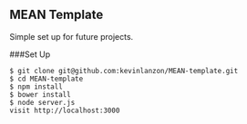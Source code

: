 MEAN Template
-------

Simple set up for future projects.

###Set Up
```
$ git clone git@github.com:kevinlanzon/MEAN-template.git
$ cd MEAN-template
$ npm install
$ bower install
$ node server.js
visit http://localhost:3000
```
